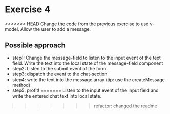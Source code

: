 # Exercise 4

<<<<<<< HEAD
Change the code from the previous exercise to use v-model.
Allow the user to add a message.

## Possible approach

- step1: Change the message-field to listen to the input event of the text field. Write the text into the local state of the message-field component
- step2: Listen to the submit event of the form. 
- step3: dispatch the event to the chat-section
- step4: write the text into the message array (tip: use the createMessage method)
- step5: profit!
=======
Listen to the input event of the input field
and write the entered chat text into local state.
>>>>>>> refactor: changed the readme
